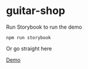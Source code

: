 # guitar-shop

Run Storybook to run the demo

```
npm run storybook
```

Or go straight here

[Demo](https://wizardly-mestorf-adbfea.netlify.app/?path=/story/valtech-case--demo)

